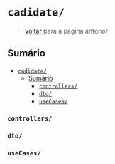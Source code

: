 <!-- markdownlint-disable MD024 -->

# `cadidate/`

> [voltar](../c_code-analysis.md) para a página anterior

## Sumário

- [`cadidate/`](#cadidate)
  - [Sumário](#sumário)
    - [`controllers/`](#controllers)
    - [`dto/`](#dto)
    - [`useCases/`](#usecases)

### `controllers/`

### `dto/`

### `useCases/`
